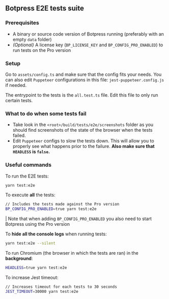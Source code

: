 ## Botpress E2E tests suite

### Prerequisites

- A binary or source code version of Botpress running (preferably with an empty `data` folder)
- _(Optional)_ A license key (`BP_LICENSE_KEY` and `BP_CONFIG_PRO_ENABLED`) to run tests on the Pro version

### Setup

Go to `assets/config.ts` and make sure that the config fits your needs. You can also edit `Puppeteer` configurations in this file: `jest-puppeteer.config.js` if needed.

The entrypoint to the tests is the `all.test.ts` file. Edit this file to only run certain tests.

### What to do when some tests fail

- Take look in the `<root>/build/tests/e2e/screenshots` folder as you should find screenshots of the state of the browser when the tests failed.
- Edit `Puppeteer` configs to slow the tests down. This will allow you to properly see what happens prior to the failure. **Also make sure that `HEADLESS` is `false`.**

### Useful commands

To run the E2E tests:

```sh
yarn test:e2e
```

To execute **all** the tests:

```sh
// Includes the tests made against the Pro version
BP_CONFIG_PRO_ENABLED=true yarn test:e2e
```

| Note that when adding `BP_CONFIG_PRO_ENABLED` you also need to start Botpress using the Pro version

To **hide all the console logs** when running tests:

```sh
yarn test:e2e --silent
```

To run Chromium (the browser in which the tests are ran) in the **background**:

```sh
HEADLESS=true yarn test:e2e
```

To increase Jest timeout:

```sh
// Increases timeout for each tests to 30 seconds
JEST_TIMEOUT=30000 yarn test:e2e
```
